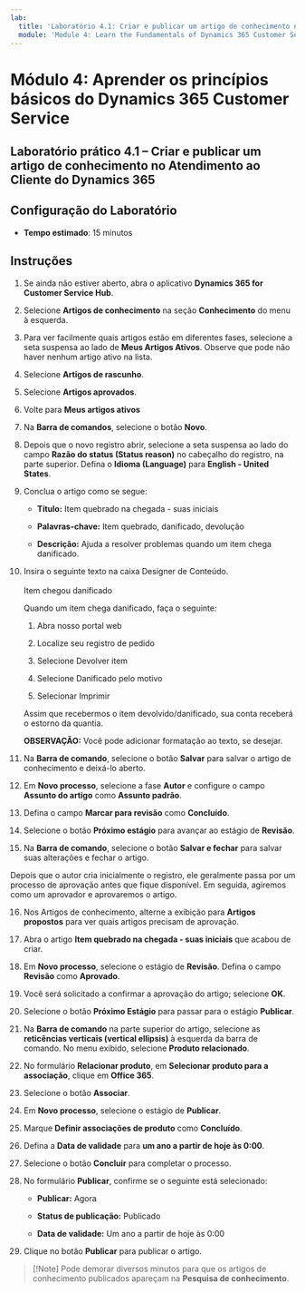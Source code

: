 ```yaml
---
lab:
  title: 'Laboratório 4.1: Criar e publicar um artigo de conhecimento no Dynamics 365 Customer Service'
  module: 'Module 4: Learn the Fundamentals of Dynamics 365 Customer Service'
---
```


<a name="module-4-learn-the-fundamentals-of-dynamics-365-customer-service"></a>Módulo 4: Aprender os princípios básicos do Dynamics 365 Customer Service
========================

## <a name="practice-lab-41---create-and-publish-a-knowledge-article-in-dynamics-365-customer-service"></a>Laboratório prático 4.1 – Criar e publicar um artigo de conhecimento no Atendimento ao Cliente do Dynamics 365

## <a name="lab-setup"></a>Configuração do Laboratório

  - **Tempo estimado**: 15 minutos

## <a name="instructions"></a>Instruções

1. Se ainda não estiver aberto, abra o aplicativo **Dynamics 365 for Customer Service Hub**. 

2. Selecione **Artigos de conhecimento** na seção **Conhecimento** do menu à esquerda. 

3. Para ver facilmente quais artigos estão em diferentes fases, selecione a seta suspensa ao lado de **Meus Artigos Ativos**. Observe que pode não haver nenhum artigo ativo na lista.

4. Selecione **Artigos de rascunho**. 

5. Selecione **Artigos aprovados**. 

6. Volte para **Meus artigos ativos**

7. Na **Barra de comandos**, selecione o botão **Novo**. 

8. Depois que o novo registro abrir, selecione a seta suspensa ao lado do campo **Razão do status (Status reason)** no cabeçalho do registro, na parte superior. Defina o **Idioma (Language)** para **English - United States**.

9. Conclua o artigo como se segue:

    - **Título:** Item quebrado na chegada - suas iniciais

    - **Palavras-chave:** Item quebrado, danificado, devolução

    - **Descrição:** Ajuda a resolver problemas quando um item chega danificado. 

10. Insira o seguinte texto na caixa Designer de Conteúdo.   
‎  
‎   Item chegou danificado

    Quando um item chega danificado, faça o seguinte:

    1. Abra nosso portal web

    2. Localize seu registro de pedido

    3. Selecione Devolver item

    4. Selecione Danificado pelo motivo

    5. Selecionar Imprimir

    Assim que recebermos o item devolvido/danificado, sua conta receberá o estorno da quantia.

    **OBSERVAÇÃO:** Você pode adicionar formatação ao texto, se desejar. 

11. Na **Barra de comando**, selecione o botão **Salvar** para salvar o artigo de conhecimento e deixá-lo aberto. 

12. Em **Novo processo**, selecione a fase **Autor** e configure o campo **Assunto do artigo** como **Assunto padrão**. 

13. Defina o campo **Marcar para revisão** como **Concluído**.

14. Selecione o botão **Próximo estágio** para avançar ao estágio de **Revisão**.

15. Na **Barra de comando**, selecione o botão **Salvar e fechar** para salvar suas alterações e fechar o artigo.

Depois que o autor cria inicialmente o registro, ele geralmente passa por um processo de aprovação antes que fique disponível. Em seguida, agiremos como um aprovador e aprovaremos o artigo. 

16. Nos Artigos de conhecimento, alterne a exibição para **Artigos propostos** para ver quais artigos precisam de aprovação. 

17. Abra o artigo **Item quebrado na chegada - suas iniciais** que acabou de criar.

18. Em **Novo processo**, selecione o estágio de **Revisão**. Defina o campo **Revisão** como **Aprovado**.

19. Você será solicitado a confirmar a aprovação do artigo; selecione **OK**. 

20. Selecione o botão **Próximo Estágio** para passar para o estágio **Publicar**. 

21. Na **Barra de comando** na parte superior do artigo, selecione as **reticências verticais (vertical ellipsis)** à esquerda da barra de comando. No menu exibido, selecione **Produto relacionado**. 

22. No formulário **Relacionar produto**, em **Selecionar produto para a associação**, clique em **Office 365**.

23. Selecione o botão **Associar**. 

24. Em **Novo processo**, selecione o estágio de **Publicar**. 

25. Marque **Definir associações de produto** como **Concluído**. 

26. Defina a **Data de validade** para **um ano a partir de hoje às 0:00**. 

27. Selecione o botão **Concluir** para completar o processo. 

28. No formulário **Publicar**, confirme se o seguinte está selecionado:

    - **Publicar:** Agora

    - **Status de publicação:** Publicado

    - **Data de validade:** Um ano a partir de hoje às 0:00
    
29. Clique no botão **Publicar** para publicar o artigo.

>[!Note] Pode demorar diversos minutos para que os artigos de conhecimento publicados apareçam na **Pesquisa de conhecimento**.
